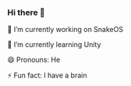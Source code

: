 ### Hi there 👋

🔭 I’m currently working on SnakeOS

🌱 I’m currently learning Unity

😄 Pronouns: He

⚡ Fun fact: I have a brain

